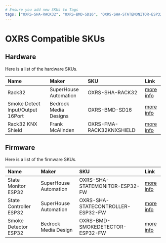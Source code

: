 ```yaml
---
# Ensure you add new SKUs to Tags
tags: ["OXRS-SHA-RACK32", "OXRS-BMD-SD16", "OXRS-SHA-STATEMONITOR-ESP32-FW"]
---
```

# OXRS Compatible SKUs

## Hardware

Here is a list of the hardware SKUs.

|Name      |Maker    |SKU                             |Link                     |
|:-------- |:--------|:-------------------------------|:------------------------|
|Rack32 | SuperHouse Automation | OXRS-SHA-RACK32 | [more info](/docs/hardware/controllers/rack32.html) |
|Smoke Detect Input/Output 16Port | Bedrock Media Designs | OXRS-BMD-SD16| [more info](/docs/hardware/input-output-devices/smoke-detector-sd-16port.html) |
|Rack32 KNX Shield | Frank McAlinden | OXRS-FMA-RACK32KNXSHIELD | [more info](/docs/hardware/shields/rack32-knx-shield.html) |


## Firmware

Here is a list of the firmware SKUs.

|Name      |Maker    |SKU                             |Link                     |
|:-------- |:--------|:-------------------------------|:------------------------|
|State Monitor ESP32 | SuperHouse Automation | OXRS-SHA-STATEMONITOR-ESP32-FW| [more info](/docs/firmware/state-monitor-esp32.html) |
|State Controller ESP32 | SuperHouse Automation | OXRS-SHA-STATECONTROLLER-ESP32-FW| [more info](/docs/firmware/state-controller-esp32.html) |
|Smoke Detector ESP32 | Bedrock Media Design | OXRS-BMD-SMOKEDETECTOR-ESP32-FW| [more info](/docs/firmware/smoke-detector-esp32.html) |
